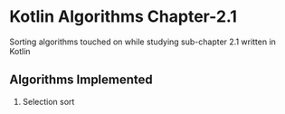 # Kotlin Algorithms Chapter-2.1
Sorting algorithms touched on while studying sub-chapter 2.1 written in Kotlin

## Algorithms Implemented
1. Selection sort
